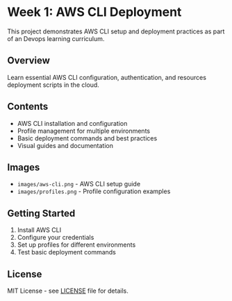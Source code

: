 # Week 1: AWS CLI Deployment

This project demonstrates AWS CLI setup and deployment practices as part of an Devops learning curriculum.

## Overview

Learn essential AWS CLI configuration, authentication, and resources deployment scripts in the cloud.

## Contents

- AWS CLI installation and configuration
- Profile management for multiple environments
- Basic deployment commands and best practices
- Visual guides and documentation

## Images

- `images/aws-cli.png` - AWS CLI setup guide
- `images/profiles.png` - Profile configuration examples

## Getting Started

1. Install AWS CLI
2. Configure your credentials
3. Set up profiles for different environments
4. Test basic deployment commands

## License

MIT License - see [LICENSE](LICENSE) file for details.